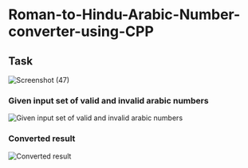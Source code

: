 # Roman-to-Hindu-Arabic-Number-converter-using-CPP

## Task
![Screenshot (47)](https://user-images.githubusercontent.com/95247831/200516328-03939ba0-abad-4b45-b640-cbc478e39fa4.png)

### Given input set of valid and invalid arabic numbers
![Given input set of valid and invalid arabic numbers](https://user-images.githubusercontent.com/95247831/200487920-5cb5a877-0d91-462a-b35b-c07584efc0aa.png)
### Converted result
![Converted result](https://user-images.githubusercontent.com/95247831/200487931-ccd1993b-89d5-447d-b108-dfd2374a29cc.png)
